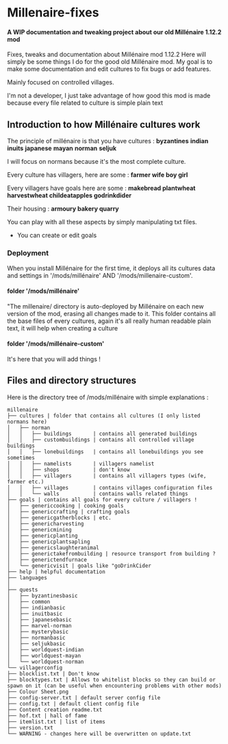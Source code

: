 # Millenaire-fixes
#### A WIP documentation and tweaking project about our old Millénaire 1.12.2 mod

Fixes, tweaks and documentation about Millénaire mod 1.12.2
Here will simply be some things I do for the good old Millénaire mod. My goal is to make some documentation and edit cultures to fix bugs or add features.

Mainly focused on controlled villages.

I'm not a developer, I just take advantage of how good this mod is made because every file related to culture is simple plain text 

## Introduction to how Millénaire cultures work
The principle of millénaire is that you have cultures :
**byzantines**  **indian**  **inuits**  **japanese**  **mayan**  **norman**  **seljuk**

I will focus on normans because it's the most complete culture.

Every culture has villagers, here are some :
**farmer wife boy girl**

Every villagers have goals here are some :
**makebread plantwheat harvestwheat childeatapples godrinkdider**

Their housing :
**armoury bakery quarry**

You can play with all these aspects by simply manipulating txt files.
* You can create or edit goals

### Deployment
When you install Millénaire for the first time, it deploys all its cultures data and settings in '/mods/millénaire' AND '/mods/millenaire-custom'.

#### folder '/mods/millénaire'
"The millenaire/ directory is auto-deployed by Millénaire on each new version of the mod, erasing all changes made to it.
This folder contains all the base files of every cultures, again it's all really human readable plain text, it will help when creating a culture

#### folder '/mods/millénaire-custom'
It's here that you will add things !

## Files and directory structures
Here is the directory tree of /mods/millénaire with simple explanations :

```
millenaire
├── cultures | folder that contains all cultures (I only listed normans here)
│   ├── norman
│   │   ├── buildings       | contains all generated buildings
│   │   ├── custombuildings | contains all controlled village buildings
│   │   ├── lonebuildings   | contains all lonebuildings you see sometimes
│   │   ├── namelists       | villagers namelist
│   │   ├── shops           | don't know
│   │   ├── villagers       | contains all villagers types (wife, farmer etc.)
│   │   ├── villages        | contains villages configuration files
│   │   └── walls           | contains walls related things
├── goals | contains all goals for every culture / villagers !
│   ├── genericcooking | cooking goals
│   ├── genericcrafting | crafting goals
│   ├── genericgatherblocks | etc.
│   ├── genericharvesting 
│   ├── genericmining
│   ├── genericplanting
│   ├── genericplantsapling
│   ├── genericslaughteranimal
│   ├── generictakefrombuilding | resource transport from building ?
│   ├── generictendfurnace
│   └── genericvisit | goals like "goDrinkCider
├── help | helpful documentation
├── languages
│ 
├── quests
│   ├── byzantinesbasic
│   ├── common
│   ├── indianbasic
│   ├── inuitbasic
│   ├── japanesebasic
│   ├── marvel-norman
│   ├── mysterybasic
│   ├── normanbasic
│   ├── seljukbasic
│   ├── worldquest-indian
│   ├── worldquest-mayan
│   └── worldquest-norman
└── villagerconfig 
├── blocklist.txt | Don't know
├── blocktypes.txt | Allows to whitelist blocks so they can build or spawn on it (can be useful when encountering problems with other mods)
├── Colour Sheet.png
├── config-server.txt | default server config file
├── config.txt | default client config file
├── Content creation readme.txt
├── hof.txt | hall of fame
├── itemlist.txt | list of items
├── version.txt
└── WARNING - changes here will be overwritten on update.txt

```

